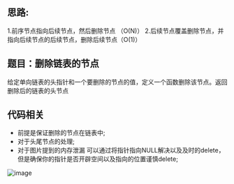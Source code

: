 ## 思路:  
1.前序节点指向后续节点，然后删除节点 （O(N)）
2.后续节点覆盖删除节点，并指向后续节点的后续节点，删除后续节点（O(1)）

## 题目：删除链表的节点  
给定单向链表的头指针和一个要删除的节点的值，定义一个函数删除该节点。返回删除后的链表的头节点

## 代码相关
* 前提是保证删除的节点在链表中;
* 对于头尾节点的处理;
* 对于图片提到的内存泄漏 可以通过将指针指向NULL解决以及及时的delete，但是确保你的指针是否开辟空间以及指向的位置谨慎delete;


![image]("https://github.com/xhwhht/AlgorithmProblem_Study/blob/main/%E5%89%91%E6%8C%87offer/Image/List.jpg")
